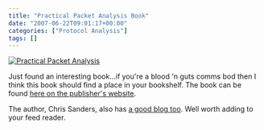 ```yaml
---
title: "Practical Packet Analysis Book"
date: "2007-06-22T09:01:17+00:00"
categories: ["Protocol Analysis"]
tags: []
---
```


<a href='http://techteapot.com/wp-content/uploads/2007/06/packet_big.jpg' title='Practical Packet Analysis'><img src='http://techteapot.com/wp-content/uploads/2007/06/packet_big.jpg' alt='Practical Packet Analysis' /></a>

Just found an interesting book...if you're a blood 'n guts comms bod then I think this book should find a place in your bookshelf. The book can be found <a href="http://www.nostarch.com/frameset.php?startat=packet_cs">here on the publisher's website</a>.

The author, Chris Sanders, also has <a href="http://www.chrissanders.org/">a good blog too</a>. Well worth adding to your feed reader.
